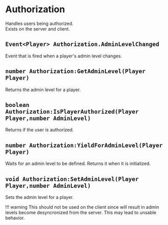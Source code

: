 # Authorization
Handles users being authorized.<br>
Exists on the server and client.

## `Event<Player> Authorization.AdminLevelChanged`
Event that is fired when a player's admin level changes.

## `number Authorization:GetAdminLevel(Player Player)`
Returns the admin level for a player.

## `boolean Authorization:IsPlayerAuthorized(Player Player,number AdminLevel)`
Returns if the user is authorized.

## `number Authorization:YieldForAdminLevel(Player Player)`
Waits for an admin level to be defined.
Returns it when it is initialized.

## `void Authorization:SetAdminLevel(Player Player,number AdminLevel)`
Sets the admin level for a player.

!!! warning
    This should not be used on the client since will result in
    admin levels become desyncronized from the server. This may
    lead to unsable behavior.